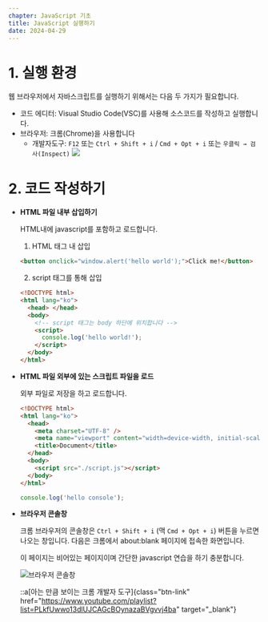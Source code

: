 ```yaml
---
chapter: JavaScript 기초
title: JavaScript 실행하기
date: 2024-04-29
---
```


# 1. 실행 환경

웹 브라우저에서 자바스크립트를 실행하기 위해서는 다음 두 가지가 필요합니다.

- 코드 에디터: Visual Studio Code(VSC)를 사용해 소스코드를 작성하고 실행합니다.
- 브라우저: 크롬(Chrome)을 사용합니다
  - 개발자도구: `F12` 또는 `Ctrl + Shift + i` / `Cmd + Opt + i` 또는 `우클릭 → 검사(Inspect)`
    ![](/images/essentials-javascript/chapter01/Untitled.png)

# 2. 코드 작성하기

- **HTML 파일 내부 삽입하기**

  HTML내에 javascript를 포함하고 로드합니다.

  1. HTML 태그 내 삽입

  ```html
  <button onclick="window.alert('hello world');">Click me!</button>
  ```

  2. script 태그를 통해 삽입

  ```html
  <!DOCTYPE html>
  <html lang="ko">
    <head> </head>
    <body>
      <!-- script 태그는 body 하단에 위치합니다 -->
      <script>
        console.log('hello world!');
      </script>
    </body>
  </html>
  ```

- **HTML 파일 외부에 있는 스크립트 파일을 로드**

  외부 파일로 저장을 하고 로드합니다.

  ```html
  <!DOCTYPE html>
  <html lang="ko">
    <head>
      <meta charset="UTF-8" />
      <meta name="viewport" content="width=device-width, initial-scale=1.0" />
      <title>Document</title>
    </head>
    <body>
      <script src="./script.js"></script>
    </body>
  </html>
  ```

  ```jsx
  console.log('hello console');
  ```

- **브라우저 콘솔창**

  크롬 브라우저의 콘솔창은 `Ctrl + Shift + i` (맥 `Cmd + Opt + i`) 버튼을 누르면 나오는 창입니다. 다음은 크롬에서 about:blank 페이지에 접속한 화면입니다.

  이 페이지는 비어있는 페이지이며 간단한 javascript 연습을 하기 충분합니다.

  ![](/images/essentials-javascript/chapter01/Untitled%201.png '브라우저 콘솔창')

  ::a[아는 만큼 보이는 크롬 개발자 도구]{class="btn-link" href="https://www.youtube.com/playlist?list=PLkfUwwo13dlUJCAGcBOynazaBVgvvj4ba" target="\_blank"}
